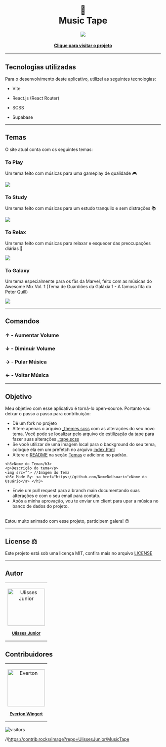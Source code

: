 ﻿<h1 align="center">
📼<br>Music Tape
</h1>

<p align="center">
<img src="https://github.com/UlissesJunior/MusicTape/blob/main/src/assets/img/readme/home.png">
<p>

<h4 align="center"><a href="https://musictape.vercel.app/">Clique para visitar o projeto</a></h4>

---

<h2>Tecnologias utilizadas</h2>

Para o desenvolvimento deste aplicativo, utilizei as seguintes tecnologias:

- Vite

- React.js (React Router)

- SCSS

- Supabase

---

<h2 id="temas" >Temas</h2>

O site atual conta com os seguintes temas:

<h3>To Play</h3>
<p>Um tema feito com músicas para uma gameplay de qualidade  🎮 </p>
<img src="https://github.com/UlissesJunior/MusicTape/raw/main/src/assets/img/readme/toplay.png">

<h3>To Study</h3>
<p>Um tema feito com músicas para um estudo tranquilo e sem distrações 📚 </p>
<img src="https://github.com/UlissesJunior/MusicTape/raw/main/src/assets/img/readme/tostudy.png">

<h3>To Relax</h3>
<p>Um tema feito com músicas para relaxar e esquecer das preocupações diárias 🍃</p>
<img src="https://github.com/UlissesJunior/MusicTape/raw/main/src/assets/img/readme/torelax.png">

<h3>To Galaxy</h3>
<p>Um tema especialmente para os fãs da Marvel, feito com as músicas do Awesome Mix Vol. 1 (Tema de Guardiões da Galáxia 1 - A famosa fita do Peter Quill)</p>
<img src="https://github.com/UlissesJunior/MusicTape/raw/main/src/assets/img/readme/togalaxy.png">

---

<h2>Comandos</h2>

<h3>↑ - Aumentar Volume</h3>  
<h3>↓ - Diminuir Volume</h3>
<h3>→ - Pular Música</h3> 
<h3>← - Voltar Música</h3> 

---

<h2>Objetivo</h2>

Meu objetivo com esse aplicativo é torná-lo open-source. Portanto vou deixar o passo a passo para contribuição:
<br/>

- Dê um fork no projeto
- Altere apenas o arquivo <a href="https://github.com/UlissesJunior/MusicTape/blob/main/src/assets/styles/_themes.scss">_themes.scss</a> com as alterações do seu novo tema. Você pode se localizar pelo arquivo de estilização da tape para fazer suas alterações <a href="https://github.com/UlissesJunior/MusicTape/blob/main/src/assets/styles/_tape.scss">_tape.scss</a> 
- Se você utilizar de uma imagem local para o background do seu tema, coloque ela em um prefetch no arquivo <a href="https://github.com/UlissesJunior/MusicTape/blob/main/index.html">index.html</a> 
- Altere o <a href="https://github.com/UlissesJunior/MusicTape/blob/main/README.md">README</a> na seção  <a href="#temas">Temas</a> e adicione no padrão.

```
<h3>Nome do Tema</h3>
<p>Descrição do tema</p>
<img src=""> //Imagem do Tema
<h5> Made By: <a href="https://github.com/NomeDoUsuario">Nome do Usuário</a> </h5>
```

- Envie um pull request para a branch main documentando suas alterações e com o seu email para contato. 
- Após a minha aprovação, vou te enviar um client para upar a música no banco de dados do projeto.

<br/>Estou muito animado com esse projeto, participem galera! 😉

---

<h2>License ⚖️</h2>

Este projeto está sob uma licença MIT, confira mais no arquivo <a href="https://github.com/UlissesJunior/MusicTape/blob/main/LICENSE">LICENSE</a>

---

<h2>Autor</h2>

<table>

<tr>

<td align="center">

<a href="https://github.com/UlissesJunior">

<img src="https://avatars.githubusercontent.com/u/80963163?v=4" width="120px;" alt="Ulisses Junior"/><br>

<sub>

<b>Ulisses Junior</b>

</sub>

</a>

</td>

</tr>

</table>

<h2>Contribuidores</h2>

<table>

<tr>

<td align="center">

<a href="https://github.com/EvertonWingert">

<img src="https://avatars.githubusercontent.com/u/54149497?v=4" width="120px;" alt="Everton"/><br>

<sub>

<b>Everton Wingert</b>

</sub>

</a>

</td>

</tr>

</table>

![visitors](https://visitor-badge.glitch.me/badge?page_id=UlissesJunior/MusicTape&right_color=red)

//https://contrib.rocks/image?repo=UlissesJunior/MusicTape